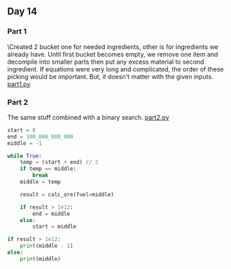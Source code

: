 ## Day 14

### Part 1

\Created 2 bucket one for needed ingredients, other is for ingredients we already have. Until first bucket becomes empty, we remove one item and decompile into smaller parts then put any excess material to second ingredient. If equations were very long and complicated, the order of these picking would be important. But, it doesn't matter with the given inputs. [part1.py](part1.py)

### Part 2

The same stuff combined with a binary search. [part2.py](part2.py)

```python
start = 0
end = 100_000_000_000
middle = -1

while True:
    temp = (start + end) // 2
    if temp == middle:
        break
    middle = temp

    result = calc_ore(fuel=middle)

    if result > 1e12:
        end = middle
    else:
        start = middle

if result > 1e12:
    print(middle - 1)
else:
    print(middle)
```